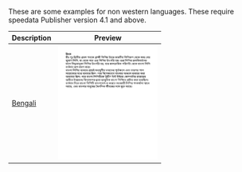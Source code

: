 These are some examples for non western languages.
These require speedata Publisher version 4.1 and above.

Description  | Preview
------------ | -------------
[Bengali](bengali) | <a href="bengali"><img src="bengali/firstpage.png" width="200"></a>
